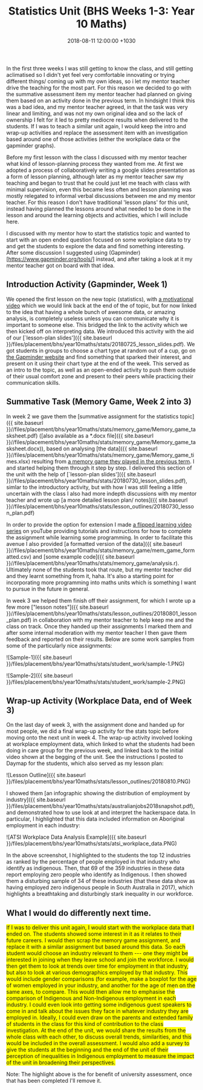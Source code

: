 ﻿---
layout: post
title:  "Statistics Unit (BHS Weeks 1-3: Year 10 Maths)"
date:   2018-08-11 12:00:00 +1030
categories: MTeach bhsPlacement yr10maths
tags: [1-5, 2-1, 2-2, 2-3, 2-4, 2-6, 3-1, 3-2, 3-3, 3-4, 3-5, 3-6, 4-1, 4-2, 4-3, 4-4, 4-5, 5-1, 5-2, 5-3, 5-4, 5-5, 6-3, 6-4]
acara: [ACMSP248, ACMSP249, ACMSP250, ACMSP253]
---


In the first three weeks I was still getting to know the class, and still getting aclimatised so I didn't yet feel very comfortable innovating or trying different things/ coming up with my own ideas, so i let my mentor teacher drive the teaching for the most part. For this reason we decided to go with the summative assessment item my mentor teacher had planned on giving them based on an activity done in the previous term. In hindsight I think this was a bad idea, and my mentor teacher agreed, in that the task was very linear and limiting, and was not my own original idea and so the lack of ownership I felt for it led to pretty mediocre results when delivered to the students. If I was to teach a similar unit again, I would keep the intro and wrap-up activities and replace the assessment item with an investigation based around one of those activities (either the workplace data or the gapminder graphs).

Before my first lesson with the class I discussed with my mentor teacher what kind of lesson-planning process they wanted from me. At first we adopted a process of collaboratively writing a google slides presentation as a form of lesson planning, although later as my mentor teacher saw my teaching and began to trust that he could just let me teach with class with minimal supervision, even this became less often and lesson planning was mostly relegated to informal verbal discussions between me and my mentor teacher. For this reason I don't have traditional 'lesson plans' for this unit, instead having planned the lessons around what needed to be done in the lesson and around the learning objects and activities, which I will include here.

I discussed with my mentor how to start the statistics topic and wanted to start with an open ended question focused on some workplace data to try and get the students to explore the data and find something interesting. After some discussion I suggested using (Gapminder)[https://www.gapminder.org/tools/] instead, and after taking a look at it my mentor teacher got on board with that idea.

## Introduction Activity (Gapminder, Week 1)

We opened the first lesson on the new topic (statistics), with [a motivational video](https://drive.google.com/open?id=13JqYVHErcnAWDWz6wvbxpbUBQ3T6Lcet) which we would link back at the end of the of topic, but for now linked to the idea that having a whole bunch of awesome data, or amazing analysis, is completely useless unless you can communicate why it is important to someone else. This bridged the link to the activity which we then kicked off on interpreting data. We introduced this activity with the aid of our [`lesson-plan slides']({{ site.baseurl }}/files/placement/bhs/year10maths/stats/20180725_lesson_slides.pdf). We got students in groups to choose a chart type at random out of a cup, go on [the Gapminder website](https://www.gapminder.org/tools/) and find something that sparked their interest, and present on it using their chart type at the end of the week. This served as an intro to the topic, as well as an open-ended activity to push them outside of their usual comfort zone and present to their peers while practicing their communication skills.

## Summative Task (Memory Game, Week 2 into 3)

In week 2 we gave them the [summative assignment for the statistics topic]({{ site.baseurl }}//files/placement/bhs/year10maths/stats/memory_game/Memory_game_tasksheet.pdf) ([also available as a *.docx file]({{ site.baseurl }}//files/placement/bhs/year10maths/stats/memory_game/Memory_game_tasksheet.docx)), based on analysing [the data]({{ site.baseurl }}//files/placement/bhs/year10maths/stats/memory_game/Memory_game_times.xlsx) resulting from [a memory game they played in the previous term](https://www.mathsisfun.com/games/memory/index.html). I and started helping them through it step by step. I delivered this section of the unit with the help of [`lesson-plan slides']({{ site.baseurl }}//files/placement/bhs/year10maths/stats/20180730_lesson_slides.pdf), simlar to the introductory activity, but with how I was still feeling a little  uncertain with the class I also had more indepth discussions with my mentor teacher and wrote up [a more detailed lesson plan/ notes]({{ site.baseurl }}//files/placement/bhs/year10maths/stats/lesson_outlines/20180730_lesson_plan.pdf)

In order to provide the option for extension I made [a flipped learning video series](https://youtu.be/BdYo-u8UBiE) on youTube providing tutorials and instructions for how to complete the assignment while learning some programming. In order to facilitate this avenue I also provided [a formatted version of the data]({{ site.baseurl }}//files/placement/bhs/year10maths/stats/memory_game/mem_game_formatted.csv) and [some example code]({{ site.baseurl }}//files/placement/bhs/year10maths/stats/memory_game/analysis.r). Ultimately none of the students took that route, but my mentor teacher did and they learnt something from it, haha. It's also a starting point for incorporating more programming into maths units which is something I want to pursue in the future in general.

In week 3 we helped them finish off their assignment, for which I wrote up a few more ["lesson notes"]({{ site.baseurl }}//files/placement/bhs/year10maths/stats/lesson_outlines/20180801_lesson_plan.pdf) in collaboration with my mentor teacher to help keep me and the class on track. Once they handed up their assignments I marked them and after some internal moderation with my mentor teacher I then gave them feedback and reported on their results. Below are some work samples from some of the particularly nice assignments:

![Sample-1]({{ site.baseurl }}/files/placement/bhs/year10maths/stats/student_work/sample-1.PNG)

![Sample-2]({{ site.baseurl }}/files/placement/bhs/year10maths/stats/student_work/sample-2.PNG)


## Wrap-up Activity (Workplace Data, end of Week 3)

On the last day of week 3, with the assignment done and handed up for most people, we did a final wrap-up activity for the stats topic before moving onto the next unit in week 4. The wrap-up activity involved looking at workplace employment data, which linked to what the students had been doing in care group for the previous week, and linked back to the initial video shown at the begging of the unit. See the instructions I posted to Daymap for the students, which also served as my lesson plan:

![Lesson Outline]({{ site.baseurl }}/files/placement/bhs/year10maths/stats/lesson_outlines/20180810.PNG)

I showed them [an infographic showing the distribution of employment by industry]({{ site.baseurl }}/files/placement/bhs/year10maths/stats/australianjobs2018snapshot.pdf), and demonstrated how to use look at and interpret the hackerspace data. In particular, I highlighted that this data included information on Aboriginal employment in each industry:

![ATSI Workplace Data Analysis Example]({{ site.baseurl }}/files/placement/bhs/year10maths/stats/atsi_workplace_data.PNG)

In the above screenshot, I highlighted to the students the top 12 industries as ranked by the percentage of people employed in that industry who identify as indigenous. Then, that 69 of the 359 industries in these data report employing zero people who identify as Indigenous. I then showed them a disturbing sample of 34 of these industries (that these data show as having employed zero indigenous people in South Australia in 2017), which highlights a breathtaking and disturbingly stark inequality in our workforce.


## What I would do differently next time.

<span style="background-color: #FFFF00">
If I was to deliver this unit again, I would start with the workplace data that I ended on. The students showed some interest in it as it relates to their future careers. I would then scrap the memory game assignment, and replace it with a similar assignment but based around this data. So each student would choose an industry relevant to them --- one they might be interested in joining when they leave school and join the workforce. I would then get them to look at trends over time for employment in that industry, but also to look at various demographics employed by that industry. This would include gender comparisons (for example, make a boxplot for the age of women employed in your industry, and another for the age of men on the same axes, to compare. This would then allow me to emphasise the comparison of Indigenous and Non-Indigenous employment in each industry. I could even look into getting some indigenous guest speakers to come in and talk about the issues they face in whatever industry they are employed in. Ideally, I could even draw on the parents and extended family of students in the class for this kind of contribution to the class investigation. At the end of the unit, we would share the results from the whole class with each other, to discuss overall trends, similarities, and this would be included in the overall assessment. I would also add a survey to give the students at the beginning and the end of the unit of their perception of inequalities in Indigenous employment to measure the impact of the unit in broadening their perspectives.
</span>

Note: The highlight above is the for benefit of university assessment, once that has been completed I'll remove it. 







